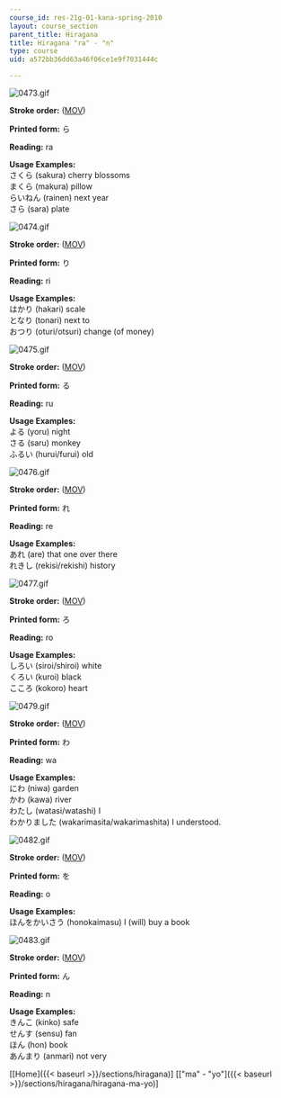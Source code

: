 ```yaml
---
course_id: res-21g-01-kana-spring-2010
layout: course_section
parent_title: Hiragana
title: Hiragana "ra" - "n"
type: course
uid: a572bb36dd63a46f06ce1e9f7031444c

---
```


![0473.gif](/coursemedia/res-21g-01-kana-spring-2010/816eca248d14bac9868e4c4ea80a0172_0473.gif)

**Stroke order:** ([MOV](http://www.archive.org/download/MITRES21F.01S10_HIRAGANA_CHARACTERS/0473.mov))

**Printed form:** ら

**Reading:** ra

**Usage Examples:**  
さくら (sakura) cherry blossoms  
まくら (makura) pillow  
らいねん (rainen) next year  
さら (sara) plate

![0474.gif](/coursemedia/res-21g-01-kana-spring-2010/a043032a15034b725c260e4969e5a088_0474.gif)

**Stroke order:** ([MOV](http://www.archive.org/download/MITRES21F.01S10_HIRAGANA_CHARACTERS/0474.mov))

**Printed form:** り

**Reading:** ri

**Usage Examples:**  
はかり (hakari) scale  
となり (tonari) next to  
おつり (oturi/otsuri) change (of money)

![0475.gif](/coursemedia/res-21g-01-kana-spring-2010/0d4c9a525b3dc26e1cfcf70ad2c14923_0475.gif)

**Stroke order:** ([MOV](http://www.archive.org/download/MITRES21F.01S10_HIRAGANA_CHARACTERS/0475.mov))

**Printed form:** る

**Reading:** ru

**Usage Examples:**  
よる (yoru) night  
さる (saru) monkey  
ふるい (hurui/furui) old

![0476.gif](/coursemedia/res-21g-01-kana-spring-2010/92a6d301e18ac19462b34b625b213995_0476.gif)

**Stroke order:** ([MOV](http://www.archive.org/download/MITRES21F.01S10_HIRAGANA_CHARACTERS/0476.mov))

**Printed form:** れ

**Reading:** re

**Usage Examples:**  
あれ (are) that one over there  
れきし (rekisi/rekishi) history

![0477.gif](/coursemedia/res-21g-01-kana-spring-2010/be3fef5ea9e0fbd6bb1d790362a9c923_0477.gif)

**Stroke order:** ([MOV](http://www.archive.org/download/MITRES21F.01S10_HIRAGANA_CHARACTERS/0477.mov))

**Printed form:** ろ

**Reading:** ro

**Usage Examples:**  
しろい (siroi/shiroi) white  
くろい (kuroi) black  
こころ (kokoro) heart

![0479.gif](/coursemedia/res-21g-01-kana-spring-2010/b109d1ba50c878656bd3a108e0ea8fed_0479.gif)

**Stroke order:** ([MOV](http://www.archive.org/download/MITRES21F.01S10_HIRAGANA_CHARACTERS/0479.mov))

**Printed form:** わ

**Reading:** wa

**Usage Examples:**  
にわ (niwa) garden  
かわ (kawa) river  
わたし (watasi/watashi) I  
わかりました (wakarimasita/wakarimashita) I understood.

![0482.gif](/coursemedia/res-21g-01-kana-spring-2010/3899458ce6947d0fc47972c29de4b5a7_0482.gif)

**Stroke order:** ([MOV](http://www.archive.org/download/MITRES21F.01S10_HIRAGANA_CHARACTERS/0482.ogv))

**Printed form:** を

**Reading:** o

**Usage Examples:**  
ほんをかいさう (honokaimasu) I (will) buy a book

![0483.gif](/coursemedia/res-21g-01-kana-spring-2010/e837da2a2d092ba0a0855b84428bc8ce_0483.gif)

**Stroke order:** ([MOV](http://www.archive.org/download/MITRES21F.01S10_HIRAGANA_CHARACTERS/0483.mov))

**Printed form:** ん

**Reading:** n

**Usage Examples:**  
きんこ (kinko) safe  
せんす (sensu) fan  
ほん (hon) book  
あんまり (anmari) not very

  
\[[Home]({{< baseurl >}}/sections/hiragana)\] \[["ma" - "yo"]({{< baseurl >}}/sections/hiragana/hiragana-ma-yo)\]